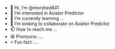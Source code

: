 - 👋 Hi, I’m @morshed841
- 👀 I’m interested in Aviator Predictor
- 🌱 I’m currently learning ...
- 💞️ I’m looking to collaborate on Aviator Predictor
- 📫 How to reach me ...
- 😄 Pronouns: ...
- ⚡ Fun fact: ...

<!---
morshed841/morshed841 is a ✨ special ✨ repository because its `README.md` (this file) appears on your GitHub profile.
You can click the Preview link to take a look at your changes.
--->
